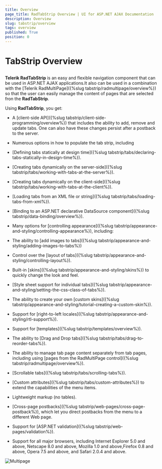 ```yaml
---
title: Overview
page_title: RadTabStrip Overview | UI for ASP.NET AJAX Documentation
description: Overview
slug: tabstrip/overview
tags: overview
published: True
position: 0
---
```


# TabStrip Overview

## 

**Telerik RadTabStrip** is an easy and flexible navigation component that can be used in ASP.NET AJAX applications.It also can be used in a combination with the [Telerik RadMultiPage]({%slug tabstrip/radmultipage/overview%}) so that the user can easily manage the content of pages that are selected fron the **RadTabStrip**.

Using **RadTabStrip**, you get:

* A [client-side API]({%slug tabstrip/client-side-programming/overview%}) that includes the ability to add, remove and update tabs. One can also have these changes persist after a postback to the server.

* Numerous options in how to populate the tab strip, including

* [Defining tabs statically at design time]({%slug tabstrip/tabs/declaring-tabs-statically-in-design-time%}).

* [Creating tabs dynamically on the server-side]({%slug tabstrip/tabs/working-with-tabs-at-the-server%}).

* [Creating tabs dynamically on the client-side]({%slug tabstrip/tabs/working-with-tabs-at-the-client%}).

* [Loading tabs from an XML file or string]({%slug tabstrip/tabs/loading-tabs-from-xml%}).

* [Binding to an ASP.NET declarative DataSource component]({%slug tabstrip/data-binding/overview%}).

* Many options for [controlling appearance]({%slug tabstrip/appearance-and-styling/controlling-appearance%}), including:

* The ability to [add images to tabs]({%slug tabstrip/appearance-and-styling/adding-images-to-tabs%})

* Control over the [layout of tabs]({%slug tabstrip/appearance-and-styling/controlling-layout%}).

* Built-in [skins]({%slug tabstrip/appearance-and-styling/skins%}) to quickly change the look and feel.

* [Style sheet support for individual tabs]({%slug tabstrip/appearance-and-styling/setting-the-css-class-of-tabs%}).

* The ability to create your own [custom skins]({%slug tabstrip/appearance-and-styling/tutorial-creating-a-custom-skin%}).

* Support for [right-to-left locales]({%slug tabstrip/appearance-and-styling/rtl-support%}).

* Support for [templates]({%slug tabstrip/templates/overview%}).

* The ability to [Drag and Drop tabs]({%slug tabstrip/tabs/drag-to-reorder-tabs%}).

* The ability to manage tab page content separately from tab pages, including using [pages from the RadMultiPage control]({%slug tabstrip/radmultipage/overview%}).

* [Scrollable tabs]({%slug tabstrip/tabs/scrolling-tabs%}).

* [Custom attributes]({%slug tabstrip/tabs/custom-attributes%}) to extend the capabilities of the menu items.

* Lightweight markup (no tables).

* [Cross-page postbacks]({%slug tabstrip/web-pages/cross-page-postback%}), which let you direct postbacks from the menu to a different Web page.

* Support for [ASP.NET validation]({%slug tabstrip/web-pages/validation%}).

* Support for all major browsers, including Internet Explorer 5.0 and above, Netscape 8.0 and above, Mozilla 1.0 and above,Firefox 0.8 and above, Opera 7.5 and above, and Safari 2.0.4 and above.



![Multipage](images/tabstrip_tab_multipage.gif)
